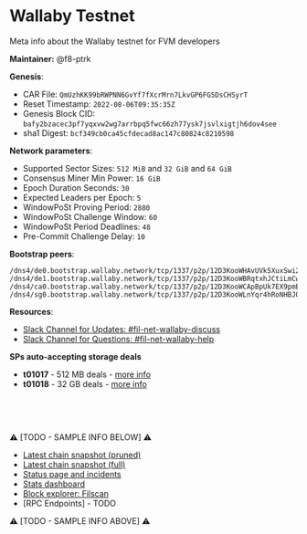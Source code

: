 # Wallaby Testnet
Meta info about the Wallaby testnet for FVM developers

**Maintainer:** @f8-ptrk



**Genesis**:

- CAR File: `QmUzhKK99bRWPNN6GvYf7fXcrMrn7LkvGP6FG5DsCHSyrT`
- Reset Timestamp: `2022-08-06T09:35:35Z`
- Genesis Block CID: `bafy2bzacec3pf7yqxvw2wg7arrbpq5fwc66zh77ysk7jsvlxigtjh6dov4see`
- sha1 Digest: `bcf349cb0ca45cfdecad8ac147c80824c8210598`

**Network parameters**:

- Supported Sector Sizes: `512 MiB` and `32 GiB` and `64 GiB`
- Consensus Miner Min Power: `16 GiB`
- Epoch Duration Seconds: `30`
- Expected Leaders per Epoch: `5`
- WindowPoSt Proving Period: `2880`
- WindowPoSt Challenge Window: `60`
- WindowPoSt Period Deadlines: `48`
- Pre-Commit Challenge Delay: `10`

**Bootstrap peers**:

```
/dns4/de0.bootstrap.wallaby.network/tcp/1337/p2p/12D3KooWHAvUVk5XuxSwi2dNLWbTDDRSGeHxMuWdQ3SQpRuNHbLz
/dns4/de1.bootstrap.wallaby.network/tcp/1337/p2p/12D3KooWBRqtxhJCtiLmCwKgAQozJtdGinEDdJGoS5oHw7vCjMGc
/dns4/ca0.bootstrap.wallaby.network/tcp/1337/p2p/12D3KooWCApBpUk7EX9pmEfyky1gKC6N2KJ74S1AwFfvnkDqw3pK
/dns4/sg0.bootstrap.wallaby.network/tcp/1337/p2p/12D3KooWLnYqr4hRoNHBJQVXsFGkDoKuoVfw5R2ASw1bHzrWU5Px
```

**Resources**:

- [Slack Channel for Updates: #fil-net-wallaby-discuss](https://filecoinproject.slack.com/archives/C03KGBTJ0BY)
- [Slack Channel for Questions: #fil-net-wallaby-help](https://filecoinproject.slack.com/archives/C03KGBVJCKG)

**SPs auto-accepting storage deals**
- **t01017** - 512 MB deals - [more info](https://github.com/Factor8Solutions/fil-wallaby-network-docs#t01017---512mib-sectors)
- **t01018** - 32 GB deals - [more info](https://github.com/Factor8Solutions/fil-wallaby-network-docs#t01018---32gib-sectors)


&nbsp;

&nbsp;

:warning: [TODO - SAMPLE INFO BELOW] :warning: 

- [Latest chain snapshot (pruned)](https://fil-chain-snapshots-fallback.s3.amazonaws.com/mainnet/minimal_finality_stateroots_latest.car)
- [Latest chain snapshot (full)](https://fil-chain-snapshots-fallback.s3.amazonaws.com/mainnet/complete_chain_with_finality_stateroots_latest.car)
- [Status page and incidents](https://filecoin.statuspage.io/)
- [Stats dashboard](https://stats.filecoin.io/)
- [Block explorer: Filscan](https://filscan.io/)
- [RPC Endpoints] - TODO

:warning: [TODO - SAMPLE INFO ABOVE] :warning: 
